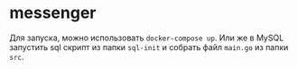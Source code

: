 # messenger

Для запуска, можно использовать `docker-compose up`.
Или же в MySQL запустить sql скрипт из папки `sql-init` и собрать файл `main.go` из папки `src`.
